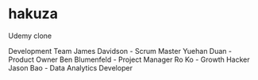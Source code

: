 # hakuza
Udemy clone

Development Team 
James Davidson - Scrum Master
Yuehan Duan - Product Owner 
Ben Blumenfeld - Project Manager
Ro Ko - Growth Hacker
Jason Bao - Data Analytics Developer
